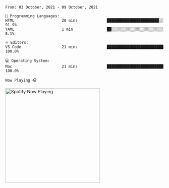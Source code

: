 <!--START_SECTION:waka-->
```text
From: 03 October, 2021 - 09 October, 2021

💬 Programming Languages: 
HTML                     20 mins             ███████████████████████░░   91.9% 
YAML                     1 min               ██░░░░░░░░░░░░░░░░░░░░░░░   8.1%

🔥 Editors: 
VS Code                  21 mins             █████████████████████████   100.0%

💻 Operating System: 
Mac                      21 mins             █████████████████████████   100.0%

```


<!--END_SECTION:waka-->

`Now Playing 🎧`

[<img src="https://spotify-now-playing-cyan-seven.vercel.app/api/spotify-playing" alt="Spotify Now Playing" width="300" />](https://open.spotify.com/user/gregnrobinson-ca)



